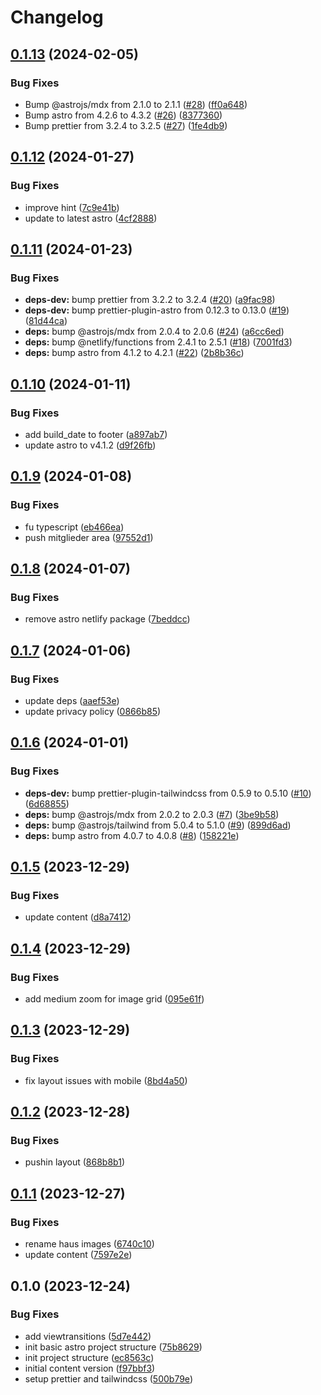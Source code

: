 # Changelog

## [0.1.13](https://github.com/argepasing/walchenseehaus-web/compare/v0.1.12...v0.1.13) (2024-02-05)


### Bug Fixes

* Bump @astrojs/mdx from 2.1.0 to 2.1.1 ([#28](https://github.com/argepasing/walchenseehaus-web/issues/28)) ([ff0a648](https://github.com/argepasing/walchenseehaus-web/commit/ff0a6481c83436de8592dcb06c32f28fe304badd))
* Bump astro from 4.2.6 to 4.3.2 ([#26](https://github.com/argepasing/walchenseehaus-web/issues/26)) ([8377360](https://github.com/argepasing/walchenseehaus-web/commit/83773600aedcfce590c4cfae934a494a71383318))
* Bump prettier from 3.2.4 to 3.2.5 ([#27](https://github.com/argepasing/walchenseehaus-web/issues/27)) ([1fe4db9](https://github.com/argepasing/walchenseehaus-web/commit/1fe4db908887224b594597a7af4d8d3285939b93))

## [0.1.12](https://github.com/argepasing/walchenseehaus-web/compare/v0.1.11...v0.1.12) (2024-01-27)


### Bug Fixes

* improve hint ([7c9e41b](https://github.com/argepasing/walchenseehaus-web/commit/7c9e41b07d6e4bcbc603a0c84c644c8ff9a60022))
* update to latest astro ([4cf2888](https://github.com/argepasing/walchenseehaus-web/commit/4cf2888666ca149248476097a70507145eada5f0))

## [0.1.11](https://github.com/argepasing/walchenseehaus-web/compare/v0.1.10...v0.1.11) (2024-01-23)


### Bug Fixes

* **deps-dev:** bump prettier from 3.2.2 to 3.2.4 ([#20](https://github.com/argepasing/walchenseehaus-web/issues/20)) ([a9fac98](https://github.com/argepasing/walchenseehaus-web/commit/a9fac98fd404a7aac31892889fa02605398baaa6))
* **deps-dev:** bump prettier-plugin-astro from 0.12.3 to 0.13.0 ([#19](https://github.com/argepasing/walchenseehaus-web/issues/19)) ([81d44ca](https://github.com/argepasing/walchenseehaus-web/commit/81d44cab18dd70cb101ed7c18c2e2aff7da54560))
* **deps:** bump @astrojs/mdx from 2.0.4 to 2.0.6 ([#24](https://github.com/argepasing/walchenseehaus-web/issues/24)) ([a6cc6ed](https://github.com/argepasing/walchenseehaus-web/commit/a6cc6ed5463db69a39b4b7a93c7566659f6d030c))
* **deps:** bump @netlify/functions from 2.4.1 to 2.5.1 ([#18](https://github.com/argepasing/walchenseehaus-web/issues/18)) ([7001fd3](https://github.com/argepasing/walchenseehaus-web/commit/7001fd3b104faf6b9643494d248827a623949920))
* **deps:** bump astro from 4.1.2 to 4.2.1 ([#22](https://github.com/argepasing/walchenseehaus-web/issues/22)) ([2b8b36c](https://github.com/argepasing/walchenseehaus-web/commit/2b8b36cc9e994afde5865d69bee12b4faee6287f))

## [0.1.10](https://github.com/argepasing/walchenseehaus-web/compare/v0.1.9...v0.1.10) (2024-01-11)


### Bug Fixes

* add build_date to footer ([a897ab7](https://github.com/argepasing/walchenseehaus-web/commit/a897ab7b596e377fd5c1a75d8513d455db274c81))
* update astro to v4.1.2 ([d9f26fb](https://github.com/argepasing/walchenseehaus-web/commit/d9f26fb68acc9c8df2567c8f66c592e61dbbb886))

## [0.1.9](https://github.com/argepasing/walchenseehaus-web/compare/v0.1.8...v0.1.9) (2024-01-08)


### Bug Fixes

* fu typescript ([eb466ea](https://github.com/argepasing/walchenseehaus-web/commit/eb466ea8eb2fe0d5635054f88a482dc4f7c366b5))
* push mitglieder area ([97552d1](https://github.com/argepasing/walchenseehaus-web/commit/97552d1f2848fe8eb1f878c0419ecf855391a56b))

## [0.1.8](https://github.com/argepasing/walchenseehaus-web/compare/v0.1.7...v0.1.8) (2024-01-07)


### Bug Fixes

* remove astro netlify package ([7beddcc](https://github.com/argepasing/walchenseehaus-web/commit/7beddccb823dcf61b6f83faebd07b5dfccd3a4fa))

## [0.1.7](https://github.com/argepasing/walchenseehaus-web/compare/v0.1.6...v0.1.7) (2024-01-06)


### Bug Fixes

* update deps ([aaef53e](https://github.com/argepasing/walchenseehaus-web/commit/aaef53e7225af030b4d397a0340f325edfccda67))
* update privacy policy ([0866b85](https://github.com/argepasing/walchenseehaus-web/commit/0866b858af56dd307ed4ee9ba7a294b6a1bd2014))

## [0.1.6](https://github.com/argepasing/walchenseehaus-web/compare/v0.1.5...v0.1.6) (2024-01-01)


### Bug Fixes

* **deps-dev:** bump prettier-plugin-tailwindcss from 0.5.9 to 0.5.10 ([#10](https://github.com/argepasing/walchenseehaus-web/issues/10)) ([6d68855](https://github.com/argepasing/walchenseehaus-web/commit/6d68855370513cb6cf1a1ecad8efcce0f9ca1667))
* **deps:** bump @astrojs/mdx from 2.0.2 to 2.0.3 ([#7](https://github.com/argepasing/walchenseehaus-web/issues/7)) ([3be9b58](https://github.com/argepasing/walchenseehaus-web/commit/3be9b58687087ef699794053cbf1ae3005776ba3))
* **deps:** bump @astrojs/tailwind from 5.0.4 to 5.1.0 ([#9](https://github.com/argepasing/walchenseehaus-web/issues/9)) ([899d6ad](https://github.com/argepasing/walchenseehaus-web/commit/899d6add738c6d01651295118406dfff22593f9d))
* **deps:** bump astro from 4.0.7 to 4.0.8 ([#8](https://github.com/argepasing/walchenseehaus-web/issues/8)) ([158221e](https://github.com/argepasing/walchenseehaus-web/commit/158221e67685d1eb698eade606ed096a7c887e39))

## [0.1.5](https://github.com/argepasing/walchenseehaus-web/compare/v0.1.4...v0.1.5) (2023-12-29)


### Bug Fixes

* update content ([d8a7412](https://github.com/argepasing/walchenseehaus-web/commit/d8a7412fc2ad35911fb90e0ca3bc45192a9c9fdb))

## [0.1.4](https://github.com/argepasing/walchenseehaus-web/compare/v0.1.3...v0.1.4) (2023-12-29)


### Bug Fixes

* add medium zoom for image grid ([095e61f](https://github.com/argepasing/walchenseehaus-web/commit/095e61f92237c8f5ada80f70180e28445906f676))

## [0.1.3](https://github.com/argepasing/walchenseehaus-web/compare/v0.1.2...v0.1.3) (2023-12-29)


### Bug Fixes

* fix layout issues with mobile ([8bd4a50](https://github.com/argepasing/walchenseehaus-web/commit/8bd4a505bf83d9eb609904e2f8bfc71d4c140528))

## [0.1.2](https://github.com/argepasing/walchenseehaus-web/compare/v0.1.1...v0.1.2) (2023-12-28)


### Bug Fixes

* pushin layout ([868b8b1](https://github.com/argepasing/walchenseehaus-web/commit/868b8b14e1b628089cfd9713441adcff43a13e13))

## [0.1.1](https://github.com/argepasing/walchenseehaus-web/compare/v0.1.0...v0.1.1) (2023-12-27)


### Bug Fixes

* rename haus images ([6740c10](https://github.com/argepasing/walchenseehaus-web/commit/6740c103f29544452b0edc3802f0e1f021c17c95))
* update content ([7597e2e](https://github.com/argepasing/walchenseehaus-web/commit/7597e2edf0c3397409b75e7f0a1aed878f02b3b9))

## 0.1.0 (2023-12-24)


### Bug Fixes

* add viewtransitions ([5d7e442](https://github.com/argepasing/walchenseehaus-web/commit/5d7e442ed59060a702a580f0f94eb897b1a64481))
* init basic astro project structure ([75b8629](https://github.com/argepasing/walchenseehaus-web/commit/75b862929416705f33a1f8264467e9f20885a234))
* init project structure ([ec8563c](https://github.com/argepasing/walchenseehaus-web/commit/ec8563c1f6fcaf770ba71cb62bf8829aaf9f1eb2))
* initial content version ([f97bbf3](https://github.com/argepasing/walchenseehaus-web/commit/f97bbf388003f9a63be762ac6dab66b29aa2e4d8))
* setup prettier and tailwindcss ([500b79e](https://github.com/argepasing/walchenseehaus-web/commit/500b79efa89afa592fee4b0944cee20450fbc2d7))
